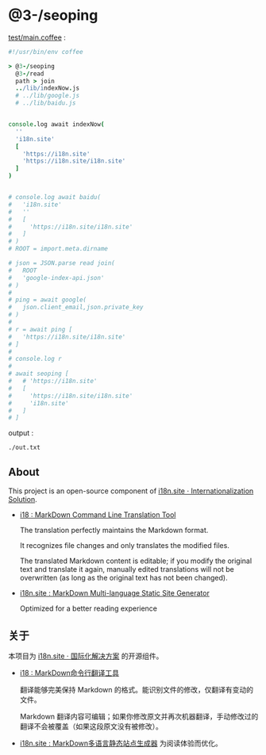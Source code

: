 # @3-/seoping

[test/main.coffee](./test/main.coffee) :

```coffee
#!/usr/bin/env coffee

> @3-/seoping
  @3-/read
  path > join
  ../lib/indexNow.js
  # ../lib/google.js
  # ../lib/baidu.js


console.log await indexNow(
  ''
  'i18n.site'
  [
    'https://i18n.site'
    'https://i18n.site/i18n.site'
  ]
)


# console.log await baidu(
#   'i18n.site'
#   ''
#   [
#     'https://i18n.site/i18n.site'
#   ]
# )
# ROOT = import.meta.dirname

# json = JSON.parse read join(
#   ROOT
#   'google-index-api.json'
# )
#
# ping = await google(
#   json.client_email,json.private_key
# )
#
# r = await ping [
#   'https://i18n.site/i18n.site'
# ]
#
# console.log r
#
# await seoping [
#   # 'https://i18n.site'
#   [
#     'https://i18n.site/i18n.site'
#     'i18n.site'
#   ]
# ]
```

output :

```
./out.txt
```

## About

This project is an open-source component of [i18n.site ⋅ Internationalization Solution](https://i18n.site).

* [i18 : MarkDown Command Line Translation Tool](https://i18n.site/i18)

  The translation perfectly maintains the Markdown format.

  It recognizes file changes and only translates the modified files.

  The translated Markdown content is editable; if you modify the original text and translate it again, manually edited translations will not be overwritten (as long as the original text has not been changed).

* [i18n.site : MarkDown Multi-language Static Site Generator](https://i18n.site/i18n.site)

  Optimized for a better reading experience

## 关于

本项目为 [i18n.site ⋅ 国际化解决方案](https://i18n.site) 的开源组件。

* [i18 :  MarkDown命令行翻译工具](https://i18n.site/i18)

  翻译能够完美保持 Markdown 的格式。能识别文件的修改，仅翻译有变动的文件。

  Markdown 翻译内容可编辑；如果你修改原文并再次机器翻译，手动修改过的翻译不会被覆盖（如果这段原文没有被修改）。

* [i18n.site : MarkDown多语言静态站点生成器](https://i18n.site/i18n.site) 为阅读体验而优化。
